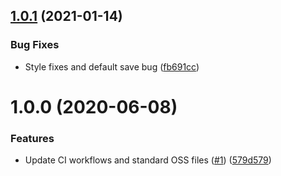 ## [1.0.1](https://github.com/newrelic-experimental/nr1-multi-account-query/compare/v1.0.0...v1.0.1) (2021-01-14)


### Bug Fixes

* Style fixes and default save bug ([fb691cc](https://github.com/newrelic-experimental/nr1-multi-account-query/commit/fb691cc79feeacc118c78bd5ef451af3783a8ea5))

# 1.0.0 (2020-06-08)


### Features

* Update CI workflows and standard OSS files  ([#1](https://github.com/newrelic-experimental/nr1-multi-account-query/issues/1)) ([579d579](https://github.com/newrelic-experimental/nr1-multi-account-query/commit/579d579dbcc816d2f60999f391bb9ece5dce408f))
